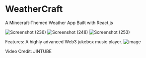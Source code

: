 # WeatherCraft

A Minecraft-Themed Weather App Built with React.js

![Screenshot (236)](https://github.com/user-attachments/assets/85f69e28-a4c7-4660-80cd-e46b9ad6d4ba)
![Screenshot (248)](https://github.com/user-attachments/assets/1eb2dc80-82c1-45f8-a8e1-05052fdd3773)
![Screenshot (253)](https://github.com/user-attachments/assets/db020864-b570-403a-944a-891c8dc84802)

Features:
A highly advanced Web3 jukebox music player.
![image](https://github.com/user-attachments/assets/0607358d-36e8-49a4-8399-3ab82ec8cf64)

Video Credit: JINTUBE

